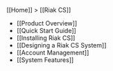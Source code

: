 [[Home]] > [[Riak CS]]

* [[Product Overview]]
* [[Quick Start Guide]]
* [[Installing Riak CS]]
* [[Designing a Riak CS System]]
* [[Account Management]]
* [[System Features]]
